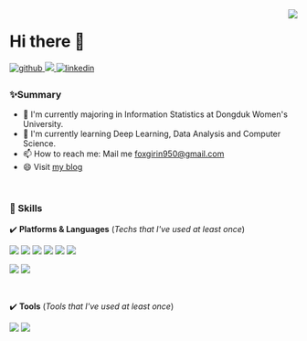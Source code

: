 <div align="right">
<img src="https://komarev.com/ghpvc/?username=hongbi-lee&style=flat-square&color=blueviolet" align="right" />
</div>

# Hi there 👋
<p>
  <a href="https://github.com/hongbi-lee" target="_blank">
    <img src=https://img.shields.io/badge/github-%2324292e.svg?&style=for-the-badge&logo=github&logoColor=white alt=github style="margin-bottom: 5px;" />
  </a>
  <a href="https://soy3on.tistory.com/" target="_blank">
     <img src="https://img.shields.io/badge/Tistory-000000?style=for-the-badge&logo=Tistory&logoColor=white alt=tistory style="margin-bottom: 5px"/>
  </a>
  <a href="https://linkedin.com/in/soyeon-lee-77a267220/" target="_blank">
    <img src=https://img.shields.io/badge/linkedin-%231E77B5.svg?&style=for-the-badge&logo=linkedin&logoColor=white alt=linkedin style="margin-bottom: 5px;" />
  </a>
</p>


### ✨Summary
- 🌱 I'm currently majoring in Information Statistics at Dongduk Women's University. <br />
- 📖 I'm currently learning Deep Learning, Data Analysis and Computer Science.
- 📫 How to reach me: Mail me foxgirin950@gmail.com <br />
- 😄 Visit [my blog](https://soy3on.tistory.com/)

<br>

### 💪 Skills

✔️ **Platforms & Languages**  (*Techs that I've used at least once*)

<p>
    <img src="https://img.shields.io/badge/C-A8B9CC?style=flat-square&logo=C&logoColor=black"/>
    <img src="https://img.shields.io/badge/JAVA-007396?style=flat-square&logo=JAVA&logoColor=white"/>
    <img src="https://img.shields.io/badge/Python-3776AB?style=flat-square&logo=Python&logoColor=white"/>
    <img src="https://img.shields.io/badge/JavaScript-F7DF1E?style=flat-square&logo=Javascript&logoColor=black"/>     
    <img src="https://img.shields.io/badge/Vue.js-4FC08D?style=flat-square&logo=Vue.js&logoColor=white"/>
    <img src="https://img.shields.io/badge/R-276DC3?style=flat-square&logo=R&logoColor=white"/>
</p>
<p>
    <img src="https://img.shields.io/badge/Flask-000000?style=flat-square&logo=Flask&logoColor=white"/>     
    <img src="https://img.shields.io/badge/Django-092E20?style=flat-square&logo=Django&logoColor=white"/>
</p>

<br>
                                                                                                    
✔️ **Tools**  (*Tools that I've used at least once*)

<p>
  <img src="https://img.shields.io/badge/Git-F05032?style=flat-square&logo=Git&logoColor=white"/>
  <img src="https://img.shields.io/badge/IntelliJ IDEA-000000?style=flat-square&logo=IntelliJIDEA&logoColor=#276DC3"/>
</p>


<!--
**hongbi-lee/hongbi-lee** is a ✨ _special_ ✨ repository because its `README.md` (this file) appears on your GitHub profile.

Here are some ideas to get you started:

- 🔭 I’m currently working on ...

- 👯 I’m looking to collaborate on ...
- 🤔 I’m looking for help with ...
- 💬 Ask me about ...
- 😄 Pronouns: ...
- ⚡ Fun fact: ...
-->
